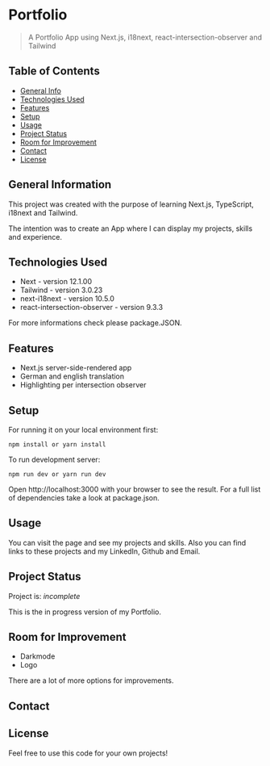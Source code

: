 # Portfolio

> A Portfolio App using Next.js, i18next, react-intersection-observer and Tailwind

## Table of Contents

- [General Info](#general-information)
- [Technologies Used](#technologies-used)
- [Features](#features)
- [Setup](#setup)
- [Usage](#usage)
- [Project Status](#project-status)
- [Room for Improvement](#room-for-improvement)
- [Contact](#contact)
- [License](#license)

## General Information

This project was created with the purpose of learning Next.js, TypeScript, i18next and Tailwind.

The intention was to create an App where I can display my projects, skills and experience.

## Technologies Used

- Next - version 12.1.00
- Tailwind - version 3.0.23
- next-i18next - version 10.5.0
- react-intersection-observer - version 9.3.3

For more informations check please package.JSON.

## Features

- Next.js server-side-rendered app
- German and english translation
- Highlighting per intersection observer

## Setup

For running it on your local environment first:

`npm install or yarn install`

To run development server:

`npm run dev or yarn run dev`

Open http://localhost:3000 with your browser to see the result.
For a full list of dependencies take a look at package.json.

## Usage

You can visit the page and see my projects and skills. Also you can find links to these projects and my LinkedIn, Github and Email.

## Project Status

Project is: _incomplete_

This is the in progress version of my Portfolio.

## Room for Improvement

- Darkmode
- Logo

There are a lot of more options for improvements.

## Contact

## License

Feel free to use this code for your own projects!
